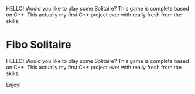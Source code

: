 HELLO!
Would you like to play some Solitaire? This game is complete based on C++.
This actually my first C++ project ever with really fresh from the skills. 

# Fibo Solitaire
HELLO!
Would you like to play some Solitaire? This game is complete based on C++.
This actually my first C++ project ever with really fresh from the skills. 

Enjoy!
